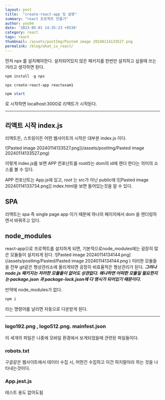 ```yaml
---
layout: post
title:  "create-react-app 및 설명"
summary: "react 프로젝트 만들기"
author: yoo94
date: '2023-05-01 14:35:23 +0530'
category: react
tags: react
thumbnail: /assets/postImg/Pasted image 20240114133527.png
permalink: /blog/what_is_react/
---
```

먼저 npx 를 설치해야한다.
설치되어있지 않은 패키지를 한번만 설치하고 싶을때 쓰는거라고 생각하면 된다.

```powershell
npm install -g npx
```

```powershell
npx create-react-app reactexam1
```

```powershell
npm start
```
로 시작하면 localhost:3000로 리액트가 시작된다.

---
## 리액트 시작 index.js

리액트든, 스프링이든 어떤 웹사이트의 시작은 대부분
index.js
이다.


![Pasted image 20240114133527.png](/assets/postImg/Pasted image 20240114133527.png)

이렇게 index.js를 보면 APP 컨포넌트를 root라는 dom의 id에 렌더 한다는 의미의 소스를 볼 수 있다.

APP 컨포넌트는 App.js에 있고, *root* 는 src가 아닌 public에 ![[Pasted image 20240114133734.png]]
index.html을 보면 들어있는것을 알 수 있다.

## SPA
리액트는 spa 즉 single page app 이기 때문에 하나의 페이지에서 dom 을 렌더링하면서 바꿔주고 있다.


## node_modules
react-app으로 프로젝트를 설치하게 되면, 기본적으로node_modules에는 굉장히 많은 모듈들이 설치되게 된다.
![Pasted image 20240114134144.png](/assets/postImg/Pasted/Pasted image 20240114134144.png )
이러한 모듈들을 전부 git같은 형상관리소에 올리게되면 굉장히 비효율적은 형상관리가 된다.
***그러나 node.js 패키지는 저러한 모듈들이 없어도 상관없다. 왜냐하면 어떠한 모듈일 필요한지는 package.json 과 package-lock.json에 다 명시가 되어있기 때문이다.***

만약에 node_modules가 없다.
``` powershell
npm i
```
라는 명령어를 날리면 자동으로 다운받게 된다.

---
### logo192.png , logo512.png. mainfest.json
이 세개의 파일은 나중에 모바일 환경에서 보게되었을때 관련된 파일들이다.

### robots.txt
구글같은 웹사이트에서 데이터 수집 시, 어떤건 수집하고 이건 하지말아라 하는 것을 나타내는것이다.

### App.jest.js
테스트 용도 없어도됨
